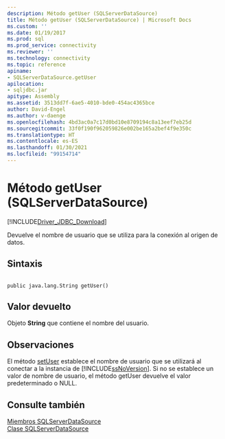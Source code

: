 ```yaml
---
description: Método getUser (SQLServerDataSource)
title: Método getUser (SQLServerDataSource) | Microsoft Docs
ms.custom: ''
ms.date: 01/19/2017
ms.prod: sql
ms.prod_service: connectivity
ms.reviewer: ''
ms.technology: connectivity
ms.topic: reference
apiname:
- SQLServerDataSource.getUser
apilocation:
- sqljdbc.jar
apitype: Assembly
ms.assetid: 3513dd7f-6ae5-4010-bde0-454ac4365bce
author: David-Engel
ms.author: v-daenge
ms.openlocfilehash: 4bd3ac0a7c17d0bd10e8709194c8a13eef7eb25d
ms.sourcegitcommit: 33f0f190f962059826e002be165a2bef4f9e350c
ms.translationtype: HT
ms.contentlocale: es-ES
ms.lasthandoff: 01/30/2021
ms.locfileid: "99154714"
---
```

# <a name="getuser-method-sqlserverdatasource"></a>Método getUser (SQLServerDataSource)
[!INCLUDE[Driver_JDBC_Download](../../../includes/driver_jdbc_download.md)]

  Devuelve el nombre de usuario que se utiliza para la conexión al origen de datos.  
  
## <a name="syntax"></a>Sintaxis  
  
```  
  
public java.lang.String getUser()  
```  
  
## <a name="return-value"></a>Valor devuelto  
 Objeto **String** que contiene el nombre del usuario.  
  
## <a name="remarks"></a>Observaciones  
 El método [setUser](../../../connect/jdbc/reference/setuser-method-sqlserverdatasource.md) establece el nombre de usuario que se utilizará al conectar a la instancia de [!INCLUDE[ssNoVersion](../../../includes/ssnoversion-md.md)]. Si no se establece un valor de nombre de usuario, el método getUser devuelve el valor predeterminado o NULL.  
  
## <a name="see-also"></a>Consulte también  
 [Miembros SQLServerDataSource](../../../connect/jdbc/reference/sqlserverdatasource-members.md)   
 [Clase SQLServerDataSource](../../../connect/jdbc/reference/sqlserverdatasource-class.md)  
  
  
